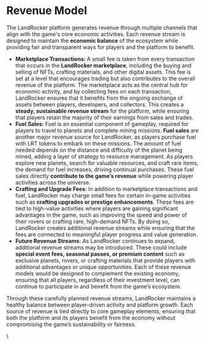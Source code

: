 # Revenue Model

The LandRocker platform generates revenue through multiple channels that align with the game's core economic activities. Each revenue stream is designed to maintain the **economic balance** of the ecosystem while providing fair and transparent ways for players and the platform to benefit.

* **Marketplace Transactions:** A small fee is taken from every transaction that occurs in the **LandRocker marketplace**, including the buying and selling of NFTs, crafting materials, and other digital assets. This fee is set at a level that encourages trading but also contributes to the overall revenue of the platform. The marketplace acts as the central hub for economic activity, and by collecting fees on each transaction, LandRocker ensures that it benefits from the ongoing exchange of assets between players, developers, and collectors. This creates a **steady, sustainable revenue stream** for the platform, while ensuring that players retain the majority of their earnings from sales and trades.
* **Fuel Sales:** Fuel is an essential component of gameplay, required for players to travel to planets and complete mining missions. **Fuel sales** are another major revenue source for LandRocker, as players purchase fuel with LRT tokens to embark on these missions. The amount of fuel needed depends on the distance and difficulty of the planet being mined, adding a layer of strategy to resource management. As players explore new planets, search for valuable resources, and craft rare items, the demand for fuel increases, driving continual purchases. These fuel sales directly **contribute to the game’s revenue** while powering player activities across the universe.
* **Crafting and Upgrade Fees**: In addition to marketplace transactions and fuel, LandRocker may charge small fees for certain in-game activities such as **crafting upgrades or prestige enhancements**. These fees are tied to high-value activities where players are gaining significant advantages in the game, such as improving the speed and power of their rovers or crafting rare, high-demand NFTs. By doing so, LandRocker creates additional revenue streams while ensuring that the fees are connected to meaningful player progress and value generation.
* **Future Revenue Streams**: As LandRocker continues to expand, additional revenue streams may be introduced. These could include **special event fees, seasonal passes, or premium content** such as exclusive planets, rovers, or crafting materials that provide players with additional advantages or unique opportunities. Each of these revenue models would be designed to complement the existing economy, ensuring that all players, regardless of their investment level, can continue to participate in and benefit from the game’s ecosystem.

Through these carefully planned revenue streams, LandRocker maintains a healthy balance between player-driven activity and platform growth. Each source of revenue is tied directly to core gameplay elements, ensuring that both the platform and its players benefit from the economy without compromising the game’s sustainability or fairness.

\
